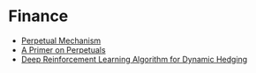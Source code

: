 # Finance

- [Perpetual Mechanism](https://download.ssrn.com/24/02/14/ssrn_id4726076_code5362232.pdf?response-content-disposition=inline&X-Amz-Security-Token=IQoJb3JpZ2luX2VjEOf%2F%2F%2F%2F%2F%2F%2F%2F%2F%2FwEaCXVzLWVhc3QtMSJHMEUCIDgKI2syceLV0Vw1DvRxIqC3BbqUb6XTBbRb0nh%2BY3%2FOAiEA%2B6e6p5ddV6Orl%2F2RSakGM5I%2FSGYBMPbBD09gsRWreswqxQUIsP%2F%2F%2F%2F%2F%2F%2F%2F%2F%2FARAEGgwzMDg0NzUzMDEyNTciDLCpGJPitnUqLfRLIiqZBe8A41sNK19zf2B%2Fs4hX0mhLjLJPJ2KAAlqRbv20HGxliVpFE%2FFsrXSvIyLRu4FVqlzGN%2F4601TPDAm6XFVmzpP99ld83gDoyV2IXAcM7HIvF4VG%2Bas6A3m2A6d6UAiguSM%2B9Bil7lBQGMK0QKvgEwpuIae2BY2IpeQ7QjaKVPFF%2FljZKAmDy0qomEXA3eBoVTAxLz%2FQS2Snh3QFVESkaqNDLqflUxlSD%2BudxCLirMkeAv7afPYtEqy8H8Aer%2FsvXW6Ai7SFF%2F7FZi8%2BINA9ecO3WBSnjDaRki5StYUWLlp9WtGvdYaWPp9%2B0JlNOK0j3ZqUqwFi7l4QNAZO%2B6DZTRUZ%2BbPcLCuFwBwDmBZJTim16I%2FM0nAEa48giIBshSNlzUnq%2BSaIL2f%2BgqeHXZRMVUt0jtbsFN39DPechoFvz5eOcq0qeqXRO9Tbj8Xk2lqD9BQg46GCeLc0BAapJW8Ut6pNJSBCrLOnEjxURAVufv%2FOrY1CFxwCQvZk8Ap9JudwxaWPPUUlpHp0ksR2vPn2NYvMXdC2yGf%2FeeVgxFR5drCf%2Brq1LqUAhTiNPchGbEzvij5OLik1nrxj62NHU1A0EbUqGqtjLZfeDTJ0UOjjE4sg%2B2GIT7820Eua%2FkiAMjlvTiwxKo%2FTAMsg3DDyvcmEdNS21VhTrDdvOy764h5eTl%2FS8yUpnQg%2FS1nZ64lzCOqDVx4oe4WHp6ebWe2AXBj3TKqTX2I4prtxCem%2FcfKIIgCOtY8RiRQj2oczE0sKT35Dpk7gUxdYkBIhC5l0LAAXeW6COnYLG1m32Lm%2BAZL9wy6TAbK8fD2BH%2BSw1IsytfEXGvhTONqCpKWSKiiDF94Le0uxFnRYPU6BY2jz6oqBX79%2FYMejKRe2GNnsMKXu6MEGOrEB3VHag9SDV2xmkiNopxgInlMORABawvnWYSxTMlo9NYpUFMg6TwoGzACwRRvyKZg0NQg1qlRy6dGZ6c8iYirQLb%2BmPA%2BSQnkKc5F0zcAFpmDc2g19DgbX2hThtSFEfMdJT6xHbu37G25CIDDB1Bhw0qX7ArjE4X8FMpnSaAEshhSeaXsgqhFPfHWSsfpjeSqV8k4RiNO7xxfo1sVlwmtMIA3vnrcrT0nlCSDRViZ98rTF&X-Amz-Algorithm=AWS4-HMAC-SHA256&X-Amz-Date=20250530T232726Z&X-Amz-SignedHeaders=host&X-Amz-Expires=300&X-Amz-Credential=ASIAUPUUPRWE7WYSK4Z2%2F20250530%2Fus-east-1%2Fs3%2Faws4_request&X-Amz-Signature=ce10055701df7135f4b3e2d5a81a9f3719943418ed1106a07cf30cecdf00539c&abstractId=4696260)
- [A Primer on Perpetuals](https://arxiv.org/pdf/2209.03307)
- [Deep Reinforcement Learning Algorithm for Dynamic Hedging](https://arxiv.org/pdf/2504.05521)
